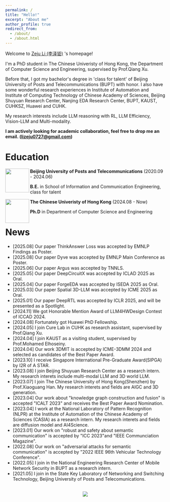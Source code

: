 ```yaml
---
permalink: /
title: "Hello!"
excerpt: "About me"
author_profile: true
redirect_from:
  - /about/
  - /about.html
---
```


<!-- ![visitors](https://visitor-badge.glitch.me/badge?page_id=gzn00417.github.io) -->

Welcome to [Zeju Li (李泽钜)](https:/staymylove.github.io/) 's homepage!

I'm a PhD student in The Chinese Univeristy of Hong Kong, the Department of Computer Science and Engineering, supervised by Prof.Qiang Xu. 

Before that, I got my bachelor's degree in 'class for talent' of Beijing University of Posts and Telecommunications (BUPT) with honor. I also have some wonderful research experiences in Institute of Automation and Institute of Computing Technology of Chinese Academy of Sciences, Beijing Shuyuan Research Center, Nanjing EDA Research Center, BUPT, KAUST, CUHKSZ, Huawei and CUHK.

My research interests include LLM reasoning with RL, LLM Efficiency, Vision-LLM and Multi-modality. 

<!--Here is my latest [curriculum vitae](https://staymylove.github.io/cv/). -->

**I am actively looking for academic collaboration, feel free to drop me an email. (lizeju0727@gmail.com)**



<!-- I am in the National Engineering Research Center of Mobile Network Security in BUPT as a research intern, supervised by [Prof. Guoshun Nan (南国顺)](https://scholar.google.com/citations?user=uSykWkMAAAAJ&hl=en). -->


<!-- Before starting my Ph.D. career, I was a research intern at [Baidu Research](http://research.baidu.com/), supervised by [Prof. Hui Xiong](http://datamining.rutgers.edu/) and collaborate with Baidu Talent Intelligence Center, supervised by [Dr. Hengshu Zhu](https://www.zhuhengshu.com/). Moreover, I was a research intern at DKI Group, [Microsoft Research Asia](https://www.msra.cn/) supervised by [Dr. Shizhao Sun](https://www.linkedin.com/in/%E8%AF%97%E6%98%AD-%E5%AD%99-771b42141/), and a research assistant at [HIT-DBLab](http://db.hit.edu.cn/) supervised by [Prof. Hongzhi Wang](http://homepage.hit.edu.cn/wang). I also did research with [Prof. Jia Li](https://sites.google.com/view/lijia) and [Dr. Yu Rong](https://hk.linkedin.com/in/royrong). -->



# Education

<img src="https://staymylove.github.io/images/bupto.png" style="height: 75px; width: 75px" align="left">

**Beijing University of Posts and Telecommunications** (2020.09 - 2024.06)

**B.E.** in School of Information and Communication Engineering, class for talent

<img src="https://staymylove.github.io/images/cuhk.png" style="height: 75px; width: 75px" align="left">

**The Chinese Univeristy of Hong Kong** (2024.08 - Now)

**Ph.D** in Department of Computer Science and Engineering

<!--
<br>

<img src="https://staymylove.github.io/images/zidonghua.png" style="height: 80px; width: 80px" align="left">

**Institute of Automation, Chinese Academy of Sciences**(2023.03-2023.06)
- **Research Assistant**

<br>

<img src="https://staymylove.github.io/images/jisuansuo.png" style="height: 80px; width: 80px" align="left">

**Institute of Computing Technology, Chinese Academy of Sciences**(2023.06-2023.09)
- **Research Assistant**

<br>

<img src="https://staymylove.github.io/images/cuhk.png" style="height: 80px; width: 80px" align="left">

**The Chinese University of HongKong, ShenZhen**(2023.08- NOW)
- **Visit Student & Research Assistant**
-->


# News
- \[2025.08\] Our paper ThinkAnswer Loss was accepted by EMNLP Findings as Poster.
- \[2025.08\] Our paper Dyve was accepted by EMNLP Main Conference as Poster.
- \[2025.06\] Our paper Argus was accepted by TNNLS.
- \[2025.05\] Our paper DeepCircuitX was accepted by ICLAD 2025 as Oral.
- \[2025.04\] Our paper ForgeEDA was accepted by ISEDA 2025 as Oral.
- \[2025.03\] Our paper Spatial 3D-LLM was accepted by ICME 2025 as Oral.
- \[2025.01\] Our paper DeepRTL was accepted by ICLR 2025, and will be presented as a Spotlight.
- \[2024.11\] We got Honorable Mention Award of LLM4HWDesign Contest of ICCAD 2024.
- \[2024.08\] Fortunately got Huawei PhD Fellowship.
- \[2024.05\] I join Cure Lab in CUHK as research assistant, supervised by Prof.Qiang Xu.
- \[2024.04\] I join KAUST as a visiting student, supervised by Prof.Mohamed Elhoseiny.
- \[2024.04\] Our work 3DMIT is accepted by ICME-3DMM 2024 and selected as candidates of the Best Paper Award.
- \[2023.10\] I receive Singapore International Pre-Graduate Award(SIPGA) by I2R of A STAR.
- \[2023.08\] I join Beijing Shuyuan Research Center as a research intern. My research interets include multi-modal LLM and 3D world LLM.
- \[2023.07\] I join The Chinese University of Hong Kong(Shenzhen) by Prof.Xiaoguang Han. My research interets and fields are AIGC and 3D generation.
- \[2023.04\] Our work about "knowledge graph construction and fusion" is accepted "ICALT 2023" and receives the Best Paper Award Nomination.
- \[2023.04\] I work at the National Laboratory of Pattern Recognition (NLPR) at the Institute of Automation of the Chinese Academy of Sciences (CASIA) as a research intern. My research interets and fields are diffusion model and AI4Science. 
- \[2023.01\] Our work on "robust and safety about semantic communication" is accepted by "ICC 2023"and "IEEE Communciation Magazine".
- \[2022.08\] Our work on "adversarial attacks for semantic communication" is accepted by "2022 IEEE 96th Vehicular Technology Conference".
- \[2022.05\] I join in the National Engineering Research Center of Mobile Network Security in BUPT as a research intern.
- \[2021.05\] I join in the State Key Laboratory of Networking and Switching Technology, Beijing University of Posts and Telecomunications.


<!--
# Selected Rewards
- **China National Endeavor Scholarship**, 2021,2022,2023, Ministry of Education of China
- **Singapore International Pre-Graduate Award (SIPGA)**, 2023, A STAR of Singapore
- **People's Daily Scholarship**, 2024, People's Daily Online of China [[web]](http://yjy.people.com.cn/n1/2023/1214/c441532-40139097.html)
- **Best Paper Nomination Award**, 2023, The IEEE Technical Community on Learning Technology [[web]](https://tc.computer.org/tclt/icalt-2023-best-paper-award-nominations/)
- **Best Paper Award Candidate**, 2024, ICME-3DMM
- **BUPT-SICE Excellent Student Creative Foundation**, 2023, Beijing University of Posts and Telecommunications
- **Outstanding Graduate of BUPT**, 2024, Beijing University of Posts and Telecommunications
- **Candidates for Special Scholarships**, 2024, Beijing University of Posts and Telecommunications
- **Full Postgraduate Studentship**, 2024, The Chinese Univeristy of Hong Kong


# Publications

- **Zeju Li**, Chao Zhang, Xiaoyan Wang, Ruilong Ren, Yifan Xu, Ruifei Ma, Xiangde Liu. 3DMIT: 3D Multi-modal Instruction Tuning for Scene Understanding. **(ICME-3DMM 2024)**, [[pdf]](https://arxiv.org/abs/2401.03201) [[code]](https://github.com/staymylove/3DMIT)
- **Zeju Li**, Xinghan Liu, Guoshun Nan* , Jinfei Zhou, Xinchen Lyu, Qimei Cui, Xiaofeng Tao. Boosting Physical Layer Black-Box Attacks with Semantic Adversaries in Semantic Communications. *Proceedings of the International Communication Conference.* **(ICC 2023)** [[pdf]](https://ieeexplore.ieee.org/document/10278790)
- **Zeju Li**, Linya Cheng, Chunhong Zhang, Xinning Zhu, Hui ZhaoMulti-source Education Knowledge Graph Construction and Fusion for College Curricula.*Proceedings of the  IEEE International Conference on Advanced Learning Technologies.* **(ICALT 2023)** [[pdf]](https://ieeexplore.ieee.org/document/10328183)
- **Zeju Li**, Jinfei Zhou, Guoshun Nan* , Zhichun Li, Qimei Cui, Xiaofeng Tao. SemBAT: Physical Layer Black-box Adversarial Attacks for Deep Learning-based Semantic Communication Systems. *2022 IEEE 96th Vehicular Technology Conference.* **(VTC 2022-fall)** [[pdf]](https://ieeexplore.ieee.org/document/10012766)
- Xinghan Liu, Guoshun Nan*, Qimei Cui, **Zeju Li**, Peiyuan Liu, Zebin Xing, Hanqing Mu, Yuanwei Liu, Xiaofeng Tao. SemProtector: A Unified Framework for Semantic Protection in Deep Learning-based Semantic Communication Systems. **(IEEE Communciation Magazine)(SCI Q1)**[[pdf]](https://ieeexplore.ieee.org/document/10328183)
- Zhiyuan Wu, Sheng Sun, Min Liu, Quyang Pan, Junbo Zhang, Yuwei Wang*, **Zeju Li**, and Qingxiang Liu. Exploring the Distributed Knowledge Congruence in Proxy-data-free Federated Distillation. **(ACM Transactions on Intelligent Systems and Technology)(SCI Q1)**[[pdf]](https://arxiv.org/abs/2204.07028)
-->

<br />
<div style="text-align: center; line-height: 100px">
<a href='https://mapmyvisitors.com/web/1bvid'  title='Visit tracker'><img src='https://mapmyvisitors.com/map.png?cl=ffffff&w=a&t=tt&d=3KEu4KmxOhIyfIq3zK8T6jLZaHbNmayIMRTv0sjMM7U'/></a>
</div>
<br />
